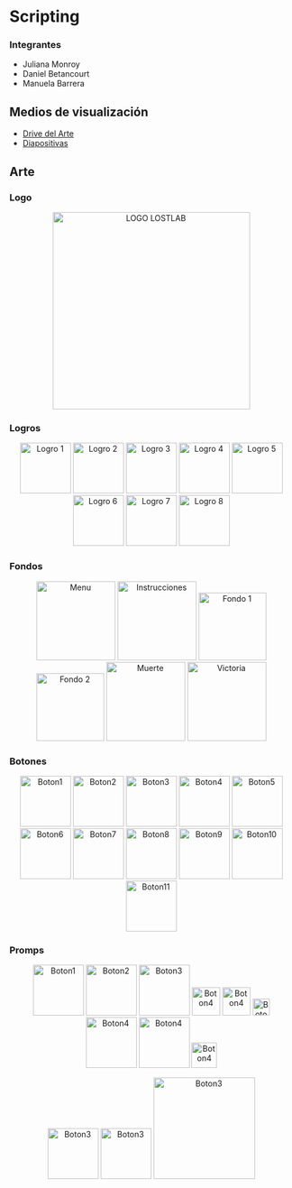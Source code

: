 # Scripting
### Integrantes
- Juliana Monroy
- Daniel Betancourt
- Manuela Barrera

## Medios de visualización

- [Drive del Arte](https://drive.google.com/drive/folders/1--vSs6cHjV63ebkiVUp4viwhSzVRgkoZ) 
- [Diapositivas](https://www.canva.com/design/DAGfDRZRSKA/gcMdKxUJh-J_vefLGizU3w/edit?utm_content=DAGfDRZRSKA&utm_campaign=designshare&utm_medium=link2&utm_source=sharebutton)

## Arte
### Logo
<p align="center">
  <img src="https://github.com/user-attachments/assets/cf210884-6884-4d3d-acde-73ac1ed6038a" alt="LOGO LOSTLAB" width="350">
</p>

### Logros
<p align="center">
  <img src="https://github.com/user-attachments/assets/a349b47a-275c-4d36-9b80-d3582d11ab5a" alt="Logro 1" width="90">
  <img src="https://github.com/user-attachments/assets/b1267315-a8fb-448c-8f4f-18ed44de3f2e" alt="Logro 2" width="90">
  <img src="https://github.com/user-attachments/assets/0ab22ac7-2008-46f3-84df-68373c181796" alt="Logro 3" width="90">
  <img src="https://github.com/user-attachments/assets/229ed0b0-8947-4575-a564-b4219710a5d6" alt="Logro 4" width="90">
  <img src="https://github.com/user-attachments/assets/f6d42780-667c-4d6b-ad53-829f73491705" alt="Logro 5" width="90">
  <img src="https://github.com/user-attachments/assets/1bdfc05c-9095-44fc-aaa4-fc79c47d3c42" alt="Logro 6" width="90">
  <img src="https://github.com/user-attachments/assets/7cd348b1-d18a-4ef0-b24a-7df05ba73d9c" alt="Logro 7" width="90">
  <img src="https://github.com/user-attachments/assets/6468aa16-9832-4ab5-b846-a74d22eea9c5" alt="Logro 8" width="90">
</p>

### Fondos
<p align="center">
 <img src="https://github.com/user-attachments/assets/40aea8bd-729a-4f90-9353-6ebd7abd178a" alt="Menu" width="140">
 <img src="https://github.com/user-attachments/assets/b532b316-d6bc-4fd5-91e5-ea4cea2278c5" alt="Instrucciones" width="140">
 <img src="https://github.com/user-attachments/assets/91a78d0a-d9bb-4eb2-ad14-808340ff4809" alt="Fondo 1" width="120">
 <img src="https://github.com/user-attachments/assets/b7f9ad6d-d1f6-4b30-9c5f-8420d85e189b" alt="Fondo 2" width="120">
 <img src="https://github.com/user-attachments/assets/bcbe1f10-2590-4035-9f8f-e079be3eb319" alt="Muerte" width="140">
 <img src="https://github.com/user-attachments/assets/d9ff659a-70c3-424e-839c-2841579d3e5c" alt="Victoria" width="140">
</p>

### Botones
<p align="center">
  <img src="https://github.com/user-attachments/assets/ea6eb4a1-be64-4b11-a564-f6bc34181836" alt="Boton1" width="90">
  <img src="https://github.com/user-attachments/assets/792e124d-8f0f-4a5d-8ebb-0a385ef4b0fd" alt="Boton2" width="90">
  <img src="https://github.com/user-attachments/assets/9b570b93-78f8-468c-afdd-13f47f2968cd" alt="Boton3" width="90">
  <img src="https://github.com/user-attachments/assets/5995da0b-b2e4-480e-ac12-c63c53f0c291" alt="Boton4" width="90">
  <img src="https://github.com/user-attachments/assets/385d0570-b3c6-487a-9c27-df870082cdae" alt="Boton5" width="90">
  <img src="https://github.com/user-attachments/assets/47ec01e7-55c2-4ca2-9244-8490583778b6" alt="Boton6" width="90">
  <img src="https://github.com/user-attachments/assets/8947fb97-c338-4514-9747-9aebd106866c" alt="Boton7" width="90">
  <img src="https://github.com/user-attachments/assets/7c93ee49-ca82-41ca-972d-dee6c7492692" alt="Boton8" width="90">
  <img src="https://github.com/user-attachments/assets/892a8cef-6230-4e0b-af20-b79b41188d73" alt="Boton9" width="90">
  <img src="https://github.com/user-attachments/assets/7f4978a8-a75c-47b4-b054-22fad2e44c8b" alt="Boton10" width="90">
  <img src="https://github.com/user-attachments/assets/cf64a98b-fa09-470d-b67f-15052d662a5e" alt="Boton11" width="90">
</p>

### Promps
<p align="center">
  <img src="https://github.com/user-attachments/assets/f2614c8d-42cb-4b2e-89b6-edb31ede45c2" alt="Boton1" width="90">
  <img src="https://github.com/user-attachments/assets/391a124a-663a-40fd-a18f-8094979aebed" alt="Boton2" width="90">
  <img src="https://github.com/user-attachments/assets/06e21427-340f-4568-9655-92e468976880" alt="Boton3" width="90">
  <img src="https://github.com/user-attachments/assets/95d81c09-c67f-4bc7-928f-6fea6d0354bd" alt="Boton4" width="50">
  <img src="https://github.com/user-attachments/assets/ac8d277e-48bc-4466-b89a-5adaa93c110c" alt="Boton4" width="50">
  <img src="https://github.com/user-attachments/assets/31bc19f1-23ac-48a4-b67f-106255ce78f0" alt="Boton4" width="30">
  <img src="https://github.com/user-attachments/assets/e03e0d5b-377a-467d-88ef-a9aa712204f1" alt="Boton4" width="90">
  <img src="https://github.com/user-attachments/assets/e7f42da6-52da-418c-bd01-ffefb4ace0d4" alt="Boton4" width="90">
  <img src="https://github.com/user-attachments/assets/e3b3c009-a797-444b-979c-d0c9ad2170b9" alt="Boton4" width="45">
</p>

<p align="center">
  <img src="https://github.com/user-attachments/assets/0ad1b689-3c17-4b43-9a41-a7c04bf8ebbe" alt="Boton3" width="90">
  <img src="https://github.com/user-attachments/assets/32f42eb7-fc10-480c-8269-be6af75c15ce" alt="Boton3" width="90">
  <img src="https://github.com/user-attachments/assets/7126634e-2688-449f-b818-94a2649e44fe" alt="Boton3" width="180">
</p>
























